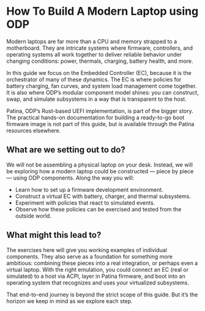 # How To Build A Modern Laptop using ODP

Modern laptops are far more than a CPU and memory strapped to a motherboard. They are intricate systems where firmware, controllers, and operating systems all work together to deliver reliable behavior under changing conditions: power, thermals, charging, battery health, and more.

In this guide we focus on the Embedded Controller (EC), because it is the orchestrator of many of these dynamics. The EC is where policies for battery charging, fan curves, and system load management come together. It is also where ODP’s modular component model shines: you can construct, swap, and simulate subsystems in a way that is transparent to the host.

Patina, ODP’s Rust-based UEFI implementation, is part of the bigger story.  The practical hands-on documentation for building a ready-to-go boot firmware image is not part of this guide, but is available through the Patina  resources elsewhere.

## What are we setting out to do?

We will not be assembling a physical laptop on your desk. Instead, we will be exploring how a modern laptop could be constructed — piece by piece — using ODP components. Along the way you will:
- Learn how to set up a firmware development environment.
- Construct a virtual EC with battery, charger, and thermal subsystems.
- Experiment with policies that react to simulated events.
- Observe how these policies can be exercised and tested from the outside world.

## What might this lead to?

The exercises here will give you working examples of individual components. They also serve as a foundation for something more ambitious: combining these pieces into
a real integration, or perhaps even a virtual laptop. With the right emulation, you could connect an EC (real or simulated) to a host via ACPI, layer in Patina firmware, and boot into an operating system that recognizes and uses your virtualized subsystems.

That end-to-end journey is beyond the strict scope of this guide. But it’s the horizon we keep in mind as we explore each step.




